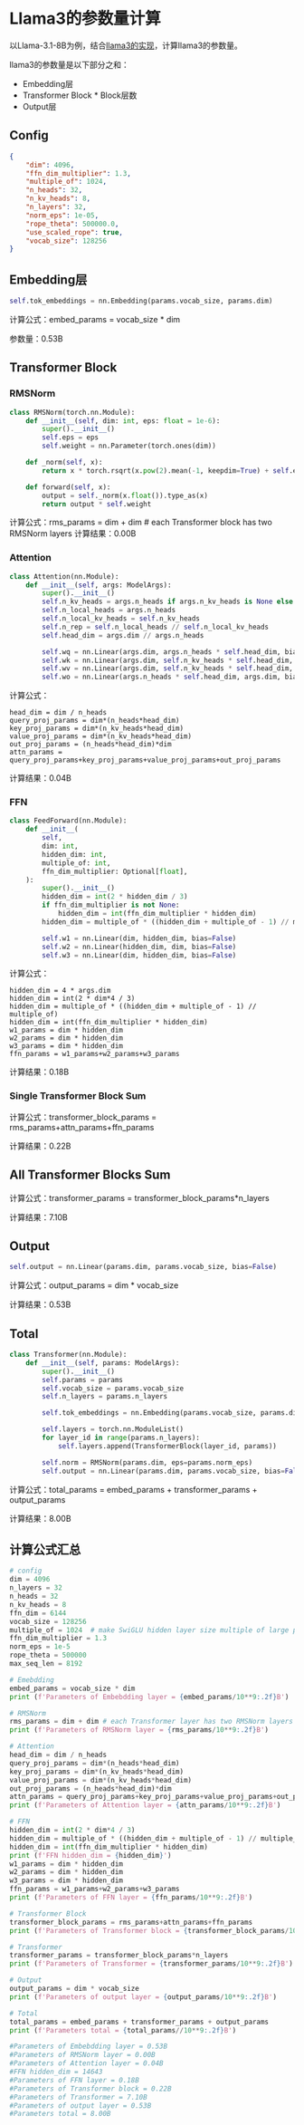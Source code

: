 # Llama3的参数量计算

以Llama-3.1-8B为例，结合[llama3的实现](https://github.com/meta-llama/llama-models/blob/main/models/llama3_1/api/model.py)，计算llama3的参数量。

llama3的参数量是以下部分之和：
- Embedding层
- Transformer Block * Block层数
- Output层

## Config
```json
{
    "dim": 4096, 
    "ffn_dim_multiplier": 1.3, 
    "multiple_of": 1024, 
    "n_heads": 32, 
    "n_kv_heads": 8, 
    "n_layers": 32, 
    "norm_eps": 1e-05, 
    "rope_theta": 500000.0, 
    "use_scaled_rope": true, 
    "vocab_size": 128256
}
```

## Embedding层

```python
self.tok_embeddings = nn.Embedding(params.vocab_size, params.dim)
```

计算公式：embed_params = vocab_size * dim

参数量：0.53B

## Transformer Block
### RMSNorm
```python
class RMSNorm(torch.nn.Module):
    def __init__(self, dim: int, eps: float = 1e-6):
        super().__init__()
        self.eps = eps
        self.weight = nn.Parameter(torch.ones(dim))

    def _norm(self, x):
        return x * torch.rsqrt(x.pow(2).mean(-1, keepdim=True) + self.eps)

    def forward(self, x):
        output = self._norm(x.float()).type_as(x)
        return output * self.weight
```

计算公式：rms_params = dim + dim # each Transformer block has two RMSNorm layers
计算结果：0.00B

### Attention
```python
class Attention(nn.Module):
    def __init__(self, args: ModelArgs):
        super().__init__()
        self.n_kv_heads = args.n_heads if args.n_kv_heads is None else args.n_kv_heads
        self.n_local_heads = args.n_heads
        self.n_local_kv_heads = self.n_kv_heads
        self.n_rep = self.n_local_heads // self.n_local_kv_heads
        self.head_dim = args.dim // args.n_heads

        self.wq = nn.Linear(args.dim, args.n_heads * self.head_dim, bias=False)
        self.wk = nn.Linear(args.dim, self.n_kv_heads * self.head_dim, bias=False)
        self.wv = nn.Linear(args.dim, self.n_kv_heads * self.head_dim, bias=False)
        self.wo = nn.Linear(args.n_heads * self.head_dim, args.dim, bias=False)
```

计算公式：
```
head_dim = dim / n_heads
query_proj_params = dim*(n_heads*head_dim) 
key_proj_params = dim*(n_kv_heads*head_dim)
value_proj_params = dim*(n_kv_heads*head_dim)
out_proj_params = (n_heads*head_dim)*dim
attn_params = query_proj_params+key_proj_params+value_proj_params+out_proj_params
``` 
计算结果：0.04B

### FFN
```python
class FeedForward(nn.Module):
    def __init__(
        self,
        dim: int,
        hidden_dim: int,
        multiple_of: int,
        ffn_dim_multiplier: Optional[float],
    ):
        super().__init__()
        hidden_dim = int(2 * hidden_dim / 3)
        if ffn_dim_multiplier is not None:
            hidden_dim = int(ffn_dim_multiplier * hidden_dim)
        hidden_dim = multiple_of * ((hidden_dim + multiple_of - 1) // multiple_of)

        self.w1 = nn.Linear(dim, hidden_dim, bias=False)
        self.w2 = nn.Linear(hidden_dim, dim, bias=False)
        self.w3 = nn.Linear(dim, hidden_dim, bias=False)
```

计算公式：
```
hidden_dim = 4 * args.dim
hidden_dim = int(2 * dim*4 / 3)
hidden_dim = multiple_of * ((hidden_dim + multiple_of - 1) // multiple_of)
hidden_dim = int(ffn_dim_multiplier * hidden_dim)
w1_params = dim * hidden_dim
w2_params = dim * hidden_dim
w3_params = dim * hidden_dim
ffn_params = w1_params+w2_params+w3_params
```

计算结果：0.18B

### Single Transformer Block Sum
计算公式：transformer_block_params = rms_params+attn_params+ffn_params

计算结果：0.22B

## All Transformer Blocks Sum
计算公式：transformer_params = transformer_block_params*n_layers

计算结果：7.10B

## Output
```python
self.output = nn.Linear(params.dim, params.vocab_size, bias=False)
```
计算公式：output_params = dim * vocab_size

计算结果：0.53B

## Total
```python
class Transformer(nn.Module):
    def __init__(self, params: ModelArgs):
        super().__init__()
        self.params = params
        self.vocab_size = params.vocab_size
        self.n_layers = params.n_layers

        self.tok_embeddings = nn.Embedding(params.vocab_size, params.dim)

        self.layers = torch.nn.ModuleList()
        for layer_id in range(params.n_layers):
            self.layers.append(TransformerBlock(layer_id, params))

        self.norm = RMSNorm(params.dim, eps=params.norm_eps)
        self.output = nn.Linear(params.dim, params.vocab_size, bias=False)
```
计算公式：total_params = embed_params + transformer_params + output_params

计算结果：8.00B

## 计算公式汇总
```python
# config
dim = 4096
n_layers = 32
n_heads = 32
n_kv_heads = 8
ffn_dim = 6144
vocab_size = 128256
multiple_of = 1024  # make SwiGLU hidden layer size multiple of large power of 2
ffn_dim_multiplier = 1.3
norm_eps = 1e-5
rope_theta = 500000
max_seq_len = 8192

# Emebdding
embed_params = vocab_size * dim
print (f'Parameters of Embebdding layer = {embed_params/10**9:.2f}B')

# RMSNorm
rms_params = dim + dim # each Transformer layer has two RMSNorm layers
print (f'Parameters of RMSNorm layer = {rms_params/10**9:.2f}B')

# Attention
head_dim = dim / n_heads
query_proj_params = dim*(n_heads*head_dim)
key_proj_params = dim*(n_kv_heads*head_dim)
value_proj_params = dim*(n_kv_heads*head_dim)
out_proj_params = (n_heads*head_dim)*dim
attn_params = query_proj_params+key_proj_params+value_proj_params+out_proj_params
print (f'Parameters of Attention layer = {attn_params/10**9:.2f}B')

# FFN
hidden_dim = int(2 * dim*4 / 3)
hidden_dim = multiple_of * ((hidden_dim + multiple_of - 1) // multiple_of)
hidden_dim = int(ffn_dim_multiplier * hidden_dim)
print (f'FFN hidden_dim = {hidden_dim}')
w1_params = dim * hidden_dim
w2_params = dim * hidden_dim
w3_params = dim * hidden_dim
ffn_params = w1_params+w2_params+w3_params
print (f'Parameters of FFN layer = {ffn_params/10**9:.2f}B')

# Transformer Block
transformer_block_params = rms_params+attn_params+ffn_params
print (f'Parameters of Transformer block = {transformer_block_params/10**9:.2f}B')

# Transformer
transformer_params = transformer_block_params*n_layers
print (f'Parameters of Transformer = {transformer_params/10**9:.2f}B')

# Output
output_params = dim * vocab_size
print (f'Parameters of output layer = {output_params/10**9:.2f}B')

# Total
total_params = embed_params + transformer_params + output_params
print (f'Parameters total = {total_params//10**9:.2f}B')

#Parameters of Embebdding layer = 0.53B
#Parameters of RMSNorm layer = 0.00B
#Parameters of Attention layer = 0.04B
#FFN hidden_dim = 14643
#Parameters of FFN layer = 0.18B
#Parameters of Transformer block = 0.22B
#Parameters of Transformer = 7.10B
#Parameters of output layer = 0.53B
#Parameters total = 8.00B
```